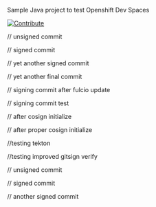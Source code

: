 Sample Java project to test Openshift Dev Spaces

[![Contribute](https://www.eclipse.org/che/contribute.svg)](https://devspaces.apps.cluster-28t5r.28t5r.sandbox1254.opentlc.com/f?url=https://github.com/agiertli/dev-spaces-test)


// unsigned commit

// signed commit

// yet another signed commit


// yet another final commit

// signing commit after fulcio update

// signing commit test

// after cosign initialize

// after proper cosign initialize

//testing tekton

//testing improved gitsign verify

// unsigned commit

// signed commit

// another signed commit